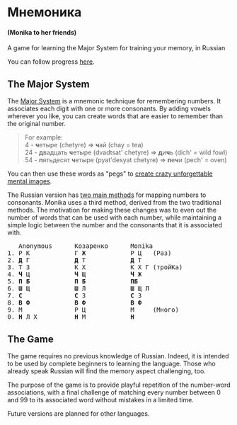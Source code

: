 # Мнемоника
#### (Monika to her friends)

A game for learning the Major System for training your memory, in Russian

You can follow progress [here](https://jazyx.github.io/monika/).

## The Major System
The [Major System](https://en.wikipedia.org/wiki/Mnemonic_major_system) is a mnemonic technique for remembering numbers. It associates each digit with one or more consonants. By adding vowels wherever you like, you can create words that are easier to remember than the original number.

>For example:  
>4 - **ч**етыре (chetyre) => **ч**ай (chay = tea)  
>24 - **д**вадцать **ч**етыре (dvadtsat' chetyre) => **д**и**ч**ь (dich' = wild fowl)   
>54 - **п**ятьдесят **ч**етыре (pyat'desyat chetyre) => **п**е**ч**и (pech' = oven)  

You can then use these words as "pegs" to [create crazy unforgettable mental images](https://www.ted.com/talks/joshua_foer_feats_of_memory_anyone_can_do).

The Russian version has [two main methods](https://ru.wikipedia.org/wiki/Мнемоника#Методы) for mapping numbers to consonants. Monika uses a third method, derived from the two traditional methods. The motivation for  making these changes was to even out the number of words that can be used with each number, while maintaining a simple logic between the number and the consonants that it is associated with.

<pre>
   Anonymous      Козаренко      Monika  
1. Р К            Г Ж            Р Ц   (Раз)
2. <strong>Д</strong> Г            <strong>Д</strong> Т            <strong>Д</strong> Т                    
3. Т З            К Х            К Х Г (тройКа)
4. <strong>Ч</strong> Ц            <strong>Ч</strong> Щ            <strong>Ч</strong> Ж 
5. <strong>П Б            П Б            ПБ</strong>
6. <strong>Ш</strong> Щ            <strong>Ш</strong> Л            <strong>Ш</strong> Щ Л 
7. <strong>С</strong>              <strong>С</strong> З            <strong>С</strong> З 
8. <strong>В Ф            В Ф            В Ф</strong>
9. М              Р Ц            М     (Много)
0. <strong>Н</strong> Л Х          <strong>Н</strong> М            <strong>Н</strong>
</pre>

## The Game

The game requires no previous knowledge of Russian. Indeed, it is intended to be used by complete beginners to learning the language. Those who already speak Russian will find the memory aspect challenging, too. 

The purpose of the game is to provide playful repetition of the number-word associations, with a final challenge of matching every number between 0 and 99 to its associated word without mistakes in a limited time. 

Future versions are planned for other languages.